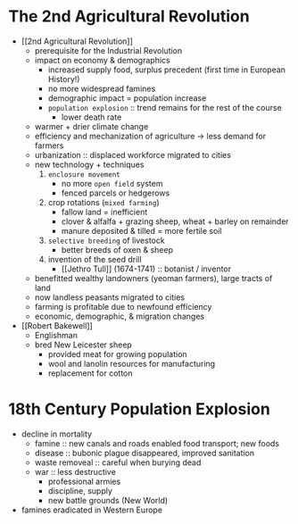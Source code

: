 # The 2nd Agricultural Revolution
- [[2nd Agricultural Revolution]]
	- prerequisite for the Industrial Revolution
	- impact on economy & demographics
		- increased supply food, surplus precedent (first time in European History!)
		- no more widespread famines
		- demographic impact = population increase
		- `population explosion` :: trend remains for the rest of the course
			- lower death rate
	- warmer + drier climate change
	- efficiency and mechanization of agriculture -> less demand for farmers
	- urbanization :: displaced workforce migrated to cities
	- new technology + techniques
		1. `enclosure movement`
			- no more `open field` system
			- fenced parcels or hedgerows 
		2. crop rotations (`mixed farming`)
			- fallow land = inefficient
			- clover & alfalfa + grazing sheep, wheat + barley on remainder
			- manure deposited & tilled = more fertile soil
		3. `selective breeding` of livestock
			- better breeds of oxen & sheep
		4. invention of the seed drill
			- [[Jethro Tull]] (1674-1741) :: botanist / inventor
	- benefitted wealthy landowners (yeoman farmers), large tracts of land
	- now landless peasants migrated to cities
	- farming is profitable due to newfound efficiency
	- economic, demographic, & migration changes
- [[Robert Bakewell]]
	- Englishman
	- bred New Leicester sheep
		- provided meat for growing population
		- wool and lanolin resources for manufacturing
		- replacement for cotton
# 18th Century Population Explosion
- decline in mortality
	- famine :: new canals and roads enabled food transport; new foods
	- disease :: bubonic plague disappeared, improved sanitation
	- waste removeal :: careful when burying dead
	- war :: less destructive
		- professional armies
		- discipline, supply
		- new battle grounds (New World)
- famines eradicated in Western Europe